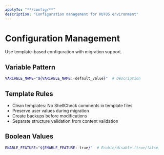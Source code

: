 ```yaml
---
applyTo: "**/config/**"
description: "Configuration management for RUTOS environment"
---
```


# Configuration Management

Use template-based configuration with migration support.

## Variable Pattern
```bash
VARIABLE_NAME="${VARIABLE_NAME:-default_value}"  # Description
```

## Template Rules
- Clean templates: No ShellCheck comments in template files
- Preserve user values during migration
- Create backups before modifications
- Separate structure validation from content validation

## Boolean Values
```bash
ENABLE_FEATURE="${ENABLE_FEATURE:-true}"  # Enable/disable (true/false)
```

